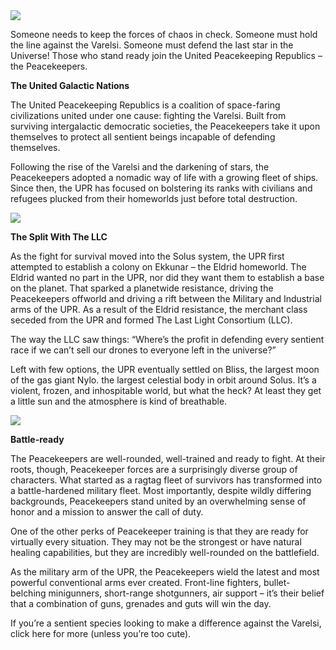 <img src="peacekeepers_logo.jpg">

Someone needs to keep the forces of chaos in check. Someone must hold the line against the Varelsi. Someone must defend the last star in the Universe! Those who stand ready join the United Peacekeeping Republics – the Peacekeepers.

**The United Galactic Nations**

The United Peacekeeping Republics is a coalition of space-faring civilizations united under one cause: fighting the Varelsi. Built from surviving intergalactic democratic societies, the Peacekeepers take it upon themselves to protect all sentient beings incapable of defending themselves.

Following the rise of the Varelsi and the darkening of stars, the Peacekeepers adopted a nomadic way of life with a growing fleet of ships. Since then, the UPR has focused on bolstering its ranks with civilians and refugees plucked from their homeworlds just before total destruction.

<img src="ghalt2.gif">

**The Split With The LLC**

As the fight for survival moved into the Solus system, the UPR first attempted to establish a colony on Ekkunar – the Eldrid homeworld. The Eldrid wanted no part in the UPR, nor did they want them to establish a base on the planet. That sparked a planetwide resistance, driving the Peacekeepers offworld and driving a rift between the Military and Industrial arms of the UPR. As a result of the Eldrid resistance, the merchant class seceded from the UPR and formed The Last Light Consortium (LLC).

The way the LLC saw things: “Where’s the profit in defending every sentient race if we can’t sell our drones to everyone left in the universe?”

Left with few options, the UPR eventually settled on Bliss, the largest moon of the gas giant Nylo. the largest celestial body in orbit around Solus. It’s a violent, frozen, and inhospitable world, but what the heck? At least they get a little sun and the atmosphere is kind of breathable.

<img src="montana_concept.jpg">

**Battle-ready**

The Peacekeepers are well-rounded, well-trained and ready to fight. At their roots, though, Peacekeeper forces are a surprisingly diverse group of characters. What started as a ragtag fleet of survivors has transformed into a battle-hardened military fleet. Most importantly, despite wildly differing backgrounds, Peacekeepers stand united by an overwhelming sense of honor and a mission to answer the call of duty.

One of the other perks of Peacekeeper training is that they are ready for virtually every situation. They may not be the strongest or have natural healing capabilities, but they are incredibly well-rounded on the battlefield.

As the military arm of the UPR, the Peacekeepers wield the latest and most powerful conventional arms ever created. Front-line fighters, bullet-belching minigunners, short-range shotgunners, air support – it’s their belief that a combination of guns, grenades and guts will win the day.

If you’re a sentient species looking to make a difference against the Varelsi, click here for more (unless you’re too cute).